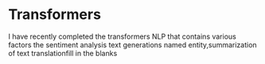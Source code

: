 # Transformers
I have recently completed the transformers NLP that contains various factors the sentiment analysis text generations named entity,summarization of text translationfill in the blanks 

